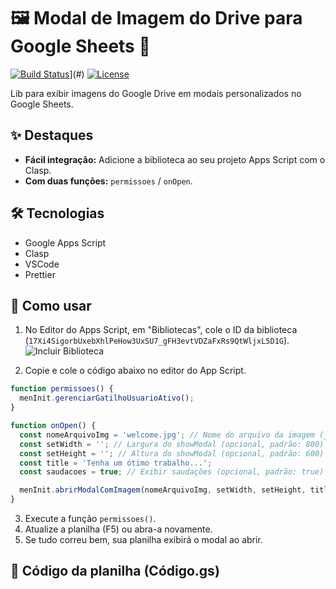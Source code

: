 # 🖼️ Modal de Imagem do Drive para Google Sheets 🚀

[![Build Status](https://img.shields.io/badge/build-passing-brightgreen)](https://www.example.com)](#)
[![License](https://img.shields.io/badge/license-MIT-blue)](https://opensource.org/licenses/MIT)

Lib para exibir imagens do Google Drive em modais personalizados no Google Sheets.

## ✨ Destaques

- **Fácil integração:** Adicione a biblioteca ao seu projeto Apps Script com o Clasp.
- **Com duas funções:** `permissoes` / `onOpen`.

## 🛠️ Tecnologias

- Google Apps Script
- Clasp
- VSCode
- Prettier

## 🚀 Como usar

1. No Editor do Apps Script, em "Bibliotecas", cole o ID da biblioteca (`17Xi4SigorbUxebXhlPeHow3UxSU7_gFH3evtVDZaFxRs9QtWljxL5D1G`).
![Incluir Biblioteca](https://github.com/mayaemerson/libmodalopen/issues/1#issue-2296003987) 

2. Copie e cole o código abaixo no editor do App Script.
```javascript
function permissoes() {
  menInit.gerenciarGatilhoUsuarioAtivo();
}

function onOpen() {
  const nomeArquivoImg = 'welcome.jpg'; // Nome do arquivo da imagem (jpg ou png), que deve estar pública.
  const setWidth = ''; // Largura do showModal (opcional, padrão: 800)
  const setHeight = ''; // Altura do showModal (opcional, padrão: 600)
  const title = 'Tenha um ótimo trabalho...'; 
  const saudacoes = true; // Exibir saudações (opcional, padrão: true)

  menInit.abrirModalComImagem(nomeArquivoImg, setWidth, setHeight, title, saudacoes);
}
```
3. Execute a função `permissoes()`.
4. Atualize a planilha (F5) ou abra-a novamente.
5. Se tudo correu bem, sua planilha exibirá o modal ao abrir.

## 🤖 Código da planilha (Código.gs)


 ##

